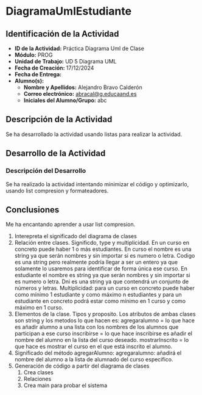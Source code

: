 # DiagramaUmlEstudiante


## Identificación de la Actividad
- **ID de la Actividad:** Práctica Diagrama Uml de Clase
- **Módulo:** PROG
- **Unidad de Trabajo:** UD 5 Diagrama UML
- **Fecha de Creación:** 17/12/2024
- **Fecha de Entrega:** 
- **Alumno(s):** 
  - **Nombre y Apellidos:** Alejandro Bravo Calderón
  - **Correo electrónico:** abracal@g.educaand.es
  - **Iniciales del Alumno/Grupo:** abc

## Descripción de la Actividad
Se ha desarrollado la actividad usando listas para realizar la actividad.

## Desarrollo de la Actividad
### Descripción del Desarrollo
Se ha realizado la actividad intentando minimizar el código y optimizarlo, usando list compresion y formateadores.


## Conclusiones
Me ha encantando aprender a usar list compresion.


1. Interepreta el significado del diagrama de clases
  1. Relación entre clases. Significdo, type y multiplicidad.
   En un curso en concreto puede haber 1 o más estudiantes.
     En curso el nombre es una string ya que serán nombres y sin importar si es numero o letra. Codigo es una string pero realmente podría llegar a ser un entero ya que solamente lo usaremos para identificar de forma única ese curso.
     En estudiante el nombre es string ya que serán nombres y sin importar si es numero o letra. Dni es una string ya que contendrá un conjunto de números y letras.
    Multiplicidad: para un curso en concreto puede haber como mínimo 1 estudiante y como máximo n estudiantes y para un estudiante en concreto podrá estar como mínimo en 1 curso y como máximo en 1 curso. 
  2. Elementos de la clase. Tipos y proposito.
     Los atributos de ambas clases son string y los metodos lo que hacen es:
     agregaralumno = lo que hace es añadir alumno a una lista con los nombres de los alumnos que participan a ese curso
     inscribirse = lo que hace inscribirse es añadir el nombre del alumno en la lista del curso deseado.
     mostrarInscrito = lo que hace es mostrar el curso en el que está inscrito el alumno.
  3. Significado del método agregarAlumno:
     agregaralumno: añadirá el nombre del alumno a la lista de alumnado del curso especifico.
2. Generación de código a partir del diagrama de clases
   1. Crea clases
   2. Relaciones
   3. Crea main para probar el sistema
